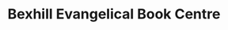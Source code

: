 ---
title: "Bexhill Evangelical Book Centre"
url: /bexhill-on-sea/bexhill-evangelical-book-centre/
shop: Bücher
---